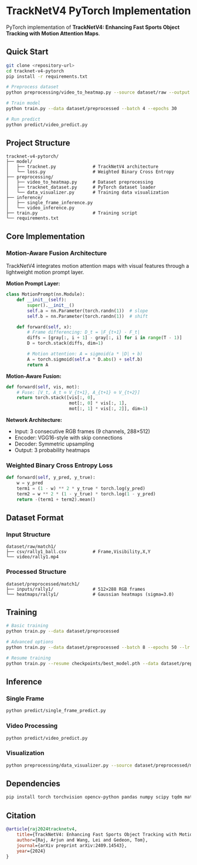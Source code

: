 # TrackNetV4 PyTorch Implementation

PyTorch implementation of **TrackNetV4: Enhancing Fast Sports Object Tracking with Motion Attention Maps**.

## Quick Start

```bash
git clone <repository-url>
cd tracknet-v4-pytorch
pip install -r requirements.txt

# Preprocess dataset
python preprocessing/video_to_heatmap.py --source dataset/raw --output dataset/preprocessed

# Train model
python train.py --data dataset/preprocessed --batch 4 --epochs 30

# Run predict
python predict/video_predict.py
```

## Project Structure

```
tracknet-v4-pytorch/
├── model/
│   ├── tracknet.py              # TrackNetV4 architecture
│   └── loss.py                  # Weighted Binary Cross Entropy
├── preprocessing/
│   ├── video_to_heatmap.py      # Dataset preprocessing
│   ├── tracknet_dataset.py      # PyTorch dataset loader
│   └── data_visualizer.py       # Training data visualization
├── inference/
│   ├── single_frame_inference.py
│   └── video_inference.py
├── train.py                     # Training script
└── requirements.txt
```

## Core Implementation

### Motion-Aware Fusion Architecture

TrackNetV4 integrates motion attention maps with visual features through a lightweight motion prompt layer.

**Motion Prompt Layer:**

```python
class MotionPrompt(nn.Module):
    def __init__(self):
        super().__init__()
        self.a = nn.Parameter(torch.randn(1))  # slope
        self.b = nn.Parameter(torch.randn(1))  # shift

    def forward(self, x):
        # Frame differencing: D_t = |F_{t+1} - F_t|
        diffs = [gray[:, i + 1] - gray[:, i] for i in range(T - 1)]
        D = torch.stack(diffs, dim=1)

        # Motion attention: A = sigmoid(a * |D| + b)
        A = torch.sigmoid(self.a * D.abs() + self.b)
        return A
```

**Motion-Aware Fusion:**

```python
def forward(self, vis, mot):
    # Fuse: [V_t, A_t ⊙ V_{t+1}, A_{t+1} ⊙ V_{t+2}]
    return torch.stack([vis[:, 0],
                        mot[:, 0] * vis[:, 1],
                        mot[:, 1] * vis[:, 2]], dim=1)
```

**Network Architecture:**

- Input: 3 consecutive RGB frames (9 channels, 288×512)
- Encoder: VGG16-style with skip connections
- Decoder: Symmetric upsampling
- Output: 3 probability heatmaps

### Weighted Binary Cross Entropy Loss

```python
def forward(self, y_pred, y_true):
    w = y_pred
    term1 = (1 - w) ** 2 * y_true * torch.log(y_pred)
    term2 = w ** 2 * (1 - y_true) * torch.log(1 - y_pred)
    return -(term1 + term2).mean()
```

## Dataset Format

### Input Structure

```
dataset/raw/match1/
├── csv/rally1_ball.csv          # Frame,Visibility,X,Y
└── video/rally1.mp4
```

### Processed Structure

```
dataset/preprocessed/match1/
├── inputs/rally1/               # 512×288 RGB frames
└── heatmaps/rally1/             # Gaussian heatmaps (sigma=3.0)
```

## Training

```bash
# Basic training
python train.py --data dataset/preprocessed

# Advanced options
python train.py --data dataset/preprocessed --batch 8 --epochs 50 --lr 1.5 --optimizer Adam

# Resume training
python train.py --resume checkpoints/best_model.pth --data dataset/preprocessed
```

## Inference

### Single Frame

```bash
python predict/single_frame_predict.py
```

### Video Processing

```bash
python predict/video_predict.py
```

### Visualization

```bash
python preprocessing/data_visualizer.py --source dataset/preprocessed/match1
```

## Dependencies

```bash
pip install torch torchvision opencv-python pandas numpy scipy tqdm matplotlib
```

## Citation

```bibtex
@article{raj2024tracknetv4,
    title={TrackNetV4: Enhancing Fast Sports Object Tracking with Motion Attention Maps},
    author={Raj, Arjun and Wang, Lei and Gedeon, Tom},
    journal={arXiv preprint arXiv:2409.14543},
    year={2024}
}
```